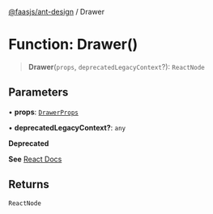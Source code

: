 [@faasjs/ant-design](../README.md) / Drawer

# Function: Drawer()

> **Drawer**(`props`, `deprecatedLegacyContext`?): `ReactNode`

## Parameters

• **props**: [`DrawerProps`](../interfaces/DrawerProps.md)

• **deprecatedLegacyContext?**: `any`

**Deprecated**

**See**
[React Docs](https://legacy.reactjs.org/docs/legacy-context.html#referencing-context-in-lifecycle-methods)

## Returns

`ReactNode`
